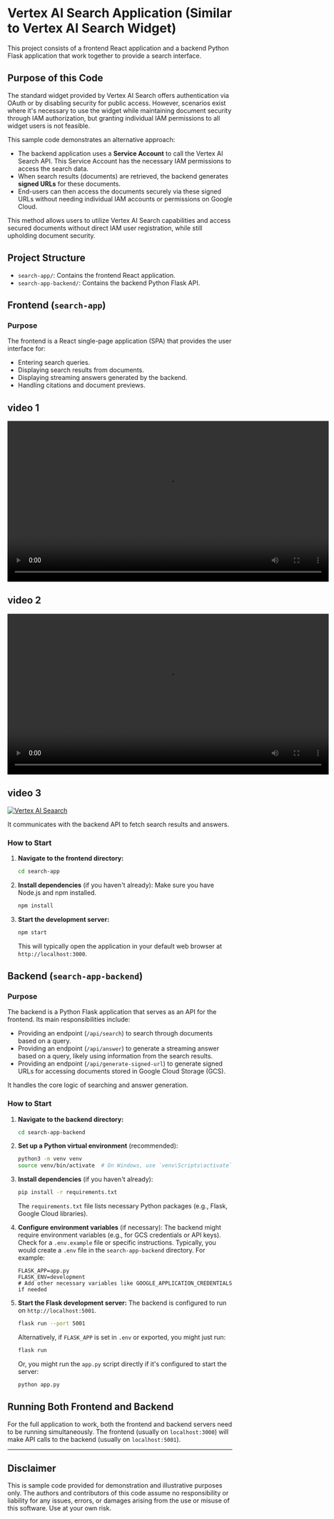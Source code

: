 # Vertex AI Search Application (Similar to Vertex AI Search Widget)

This project consists of a frontend React application and a backend Python Flask application that work together to provide a search interface.

## Purpose of this Code

The standard widget provided by Vertex AI Search offers authentication via OAuth or by disabling security for public access. However, scenarios exist where it's necessary to use the widget while maintaining document security through IAM authorization, but granting individual IAM permissions to all widget users is not feasible.

This sample code demonstrates an alternative approach:
- The backend application uses a **Service Account** to call the Vertex AI Search API. This Service Account has the necessary IAM permissions to access the search data.
- When search results (documents) are retrieved, the backend generates **signed URLs** for these documents.
- End-users can then access the documents securely via these signed URLs without needing individual IAM accounts or permissions on Google Cloud.

This method allows users to utilize Vertex AI Search capabilities and access secured documents without direct IAM user registration, while still upholding document security.

## Project Structure

-   `search-app/`: Contains the frontend React application.
-   `search-app-backend/`: Contains the backend Python Flask API.

## Frontend (`search-app`)

### Purpose

The frontend is a React single-page application (SPA) that provides the user interface for:
-   Entering search queries.
-   Displaying search results from documents.
-   Displaying streaming answers generated by the backend.
-   Handling citations and document previews.

## video 1
<video src="https://raw.githubusercontent.com/mee-nam-lee/vertex-ai-search-web-ui/refs/heads/main/vais_ui.mp4" controls width="720"></video> 


## video 2
<video src="https://github.com/mee-nam-lee/vertex-ai-search-web-ui/raw/main/vais_ui.mp4" controls width="720"></video> 

## video 3
[![Vertex AI Seaarch](vais_ui.png)](https://www.youtube.com/watch?v=HuE6XZsNKww&t=65s)


It communicates with the backend API to fetch search results and answers.

### How to Start

1.  **Navigate to the frontend directory:**
    ```bash
    cd search-app
    ```

2.  **Install dependencies** (if you haven't already):
    Make sure you have Node.js and npm installed.
    ```bash
    npm install
    ```

3.  **Start the development server:**
    ```bash
    npm start
    ```
    This will typically open the application in your default web browser at `http://localhost:3000`.

## Backend (`search-app-backend`)

### Purpose

The backend is a Python Flask application that serves as an API for the frontend. Its main responsibilities include:
-   Providing an endpoint (`/api/search`) to search through documents based on a query.
-   Providing an endpoint (`/api/answer`) to generate a streaming answer based on a query, likely using information from the search results.
-   Providing an endpoint (`/api/generate-signed-url`) to generate signed URLs for accessing documents stored in Google Cloud Storage (GCS).

It handles the core logic of searching and answer generation.

### How to Start

1.  **Navigate to the backend directory:**
    ```bash
    cd search-app-backend
    ```

2.  **Set up a Python virtual environment** (recommended):
    ```bash
    python3 -m venv venv
    source venv/bin/activate  # On Windows, use `venv\Scripts\activate`
    ```

3.  **Install dependencies** (if you haven't already):
    ```bash
    pip install -r requirements.txt
    ```
    The `requirements.txt` file lists necessary Python packages (e.g., Flask, Google Cloud libraries).

4.  **Configure environment variables** (if necessary):
    The backend might require environment variables (e.g., for GCS credentials or API keys). Check for a `.env.example` file or specific instructions. Typically, you would create a `.env` file in the `search-app-backend` directory. For example:
    ```
    FLASK_APP=app.py
    FLASK_ENV=development
    # Add other necessary variables like GOOGLE_APPLICATION_CREDENTIALS if needed
    ```

5.  **Start the Flask development server:**
    The backend is configured to run on `http://localhost:5001`.
    ```bash
    flask run --port 5001
    ```
    Alternatively, if `FLASK_APP` is set in `.env` or exported, you might just run:
    ```bash
    flask run
    ```
    Or, you might run the `app.py` script directly if it's configured to start the server:
    ```bash
    python app.py
    ```

## Running Both Frontend and Backend

For the full application to work, both the frontend and backend servers need to be running simultaneously. The frontend (usually on `localhost:3000`) will make API calls to the backend (usually on `localhost:5001`).

---

## Disclaimer

This is sample code provided for demonstration and illustrative purposes only. The authors and contributors of this code assume no responsibility or liability for any issues, errors, or damages arising from the use or misuse of this software. Use at your own risk.
